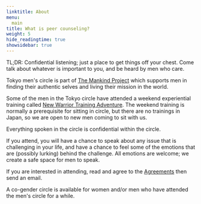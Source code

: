 ```yaml
---
linktitle: About
menu:
  main
title: What is peer counseling?
weight: 5
hide_readingtime: true
showsidebar: true
---
```


TL;DR: Confidential listening; just a place to get things off your chest.
Come talk about whatever is important to you, and be heard by men who
care.

Tokyo men's circle is part of [The Mankind Project](https://mankindproject.org/) which supports men in finding their
authentic selves and living their mission in the world.

Some of the men in the Tokyo circle have attended a weekend
experiential training called [New Warrior Training Adventure](https://nwta.mkp.org).  The
weekend training is normally a prerequisite for sitting in circle, but
there are no trainings in Japan, so we are open to new men coming to
sit with us.


Everything spoken in the circle is confidential within the circle.  

If you attend, you will have a chance to speak about any issue that is
challenging in your life, and have a chance to feel some of the
emotions that are (possibly lurking) behind the challenge. All
emotions are welcome; we create a safe space for men to speak.

If you are interested in attending, read and agree to the
[Agreements](/agreements) then send an email.



A co-gender circle is available for women and/or men who have attended
the men's circle for a while.
